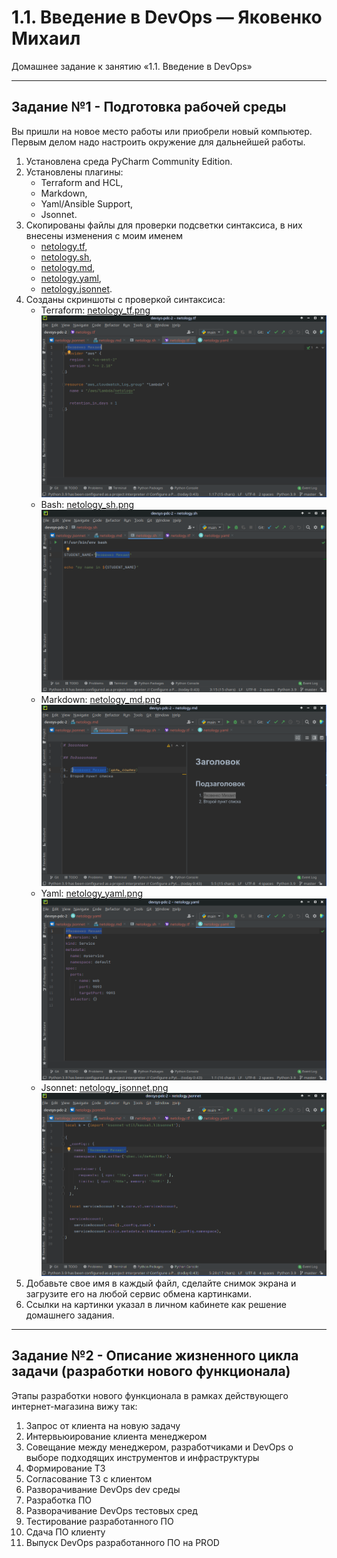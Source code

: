 
# 1.1. Введение в DevOps — Яковенко Михаил
Домашнее задание к занятию «1.1. Введение в DevOps»

---
## Задание №1 - Подготовка рабочей среды

Вы пришли на новое место работы или приобрели новый компьютер.
Первым делом надо настроить окружение для дальнейшей работы. 

1. Установлена среда PyCharm Community Edition.  
1. Установлены плагины:
    - Terraform and HCL,
    - Markdown,
    - Yaml/Ansible Support,
    - Jsonnet.
1. Скопированы файлы для проверки подсветки синтаксиса, в них внесены изменения с моим именем
    - [netology.tf](netology.tf),
    - [netology.sh](netology.sh),
    - [netology.md](netology.md), 
    - [netology.yaml](netology.yaml),
    - [netology.jsonnet](netology.jsonnet).
1. Созданы скриншоты с проверкой синтаксиса:
    - Terraform: [netology_tf.png](img/netology_tf.png)
      ![TF](img/netology_tf.png) 
    - Bash: [netology_sh.png](img/netology_sh.png) 
      ![SH](img/netology_sh.png)
    - Markdown: [netology_md.png](img/netology_md.png) 
      ![MD](img/netology_md.png)
    - Yaml: [netology_yaml.png](img/netology_yaml.png)
      ![Yaml](img/netology_yaml.png)
    - Jsonnet: [netology_jsonnet.png](img/netology_jsonnet.png) 
      ![Jsonnet](img/netology_jsonnet.png)
1. Добавьте свое имя в каждый файл, сделайте снимок экрана и загрузите его на любой сервис обмена картинками.
1. Ссылки на картинки указал в личном кабинете как решение домашнего задания. 

---
## Задание №2 - Описание жизненного цикла задачи (разработки нового функционала)

Этапы разработки нового функционала в рамках действующего интернет-магазина вижу так:
1. Запрос от клиента на новую задачу
2. Интервьюирование клиента менеджером 
3. Совещание между менеджером, разработчиками и DevOps о выборе подходящих инструментов и инфраструктуры
4. Формирование ТЗ
5. Согласование ТЗ с клиентом
6. Разворачивание DevOps dev среды
7. Разработка ПО
8. Разворачивание DevOps тестовых сред
9. Тестирование разработанного ПО
10. Сдача ПО клиенту
11. Выпуск DevOps разработанного ПО на PROD
